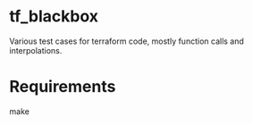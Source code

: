 # tf_blackbox
Various test cases for terraform code, mostly function calls and interpolations.

# Requirements
make
